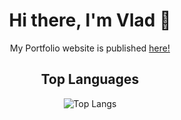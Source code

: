 <div align="center">
  <h1>Hi there, I'm Vlad 👋 </h1>

My Portfolio website is published <a href="https://syncdoth.github.io" target="_blank">here!</a>

## Top Languages
![Top Langs](https://github-readme-stats.vercel.app/api/top-langs/?username=VladSydorets&layout=compact&theme=one_dark_pro&hide_rank=true)
</div>
